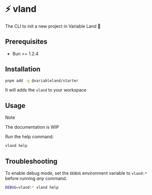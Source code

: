 # ⚡ vland

The CLI to init a new project in Variable Land 👊

## Prerequisites

- Bun >= 1.2.4

## Installation

```sh
pnpm add -g @variableland/starter
```

It will adds the `vland` to your workspace

## Usage

> [!NOTE]
> The documentation is WIP

Run the help command:

```sh
vland help
```

## Troubleshooting

To enable debug mode, set the `DEBUG` environment variable to `vland:*` before running *any* command.

```sh
DEBUG=vland:* vland help
```
